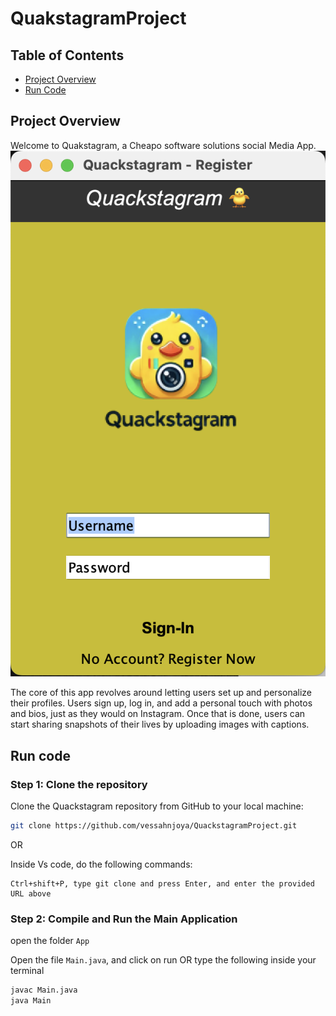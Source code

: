 # QuakstagramProject

## Table of Contents

- [Project Overview](#project-overview)
- [Run Code](#run-code)

## Project Overview

Welcome to Quakstagram, a Cheapo software solutions social Media App.
![alt text](ReadMeImages/LoginUI.png)

The core of this app revolves around letting users set up and personalize their profiles.
Users sign up, log in, and add a personal touch with photos and bios, just as they
would on Instagram. Once that is done, users can start sharing snapshots of their lives
by uploading images with captions.

## Run code

### Step 1: Clone the repository

Clone the Quackstagram repository from GitHub to your local machine:

```bash
git clone https://github.com/vessahnjoya/QuackstagramProject.git
```
OR 

Inside Vs code, do the following commands:
```
Ctrl+shift+P, type git clone and press Enter, and enter the provided URL above
```

### Step 2: Compile and Run the Main Application

open the folder `App`

Open the file `Main.java`, and click on run OR type the following inside your terminal

```bash
javac Main.java
java Main
```
